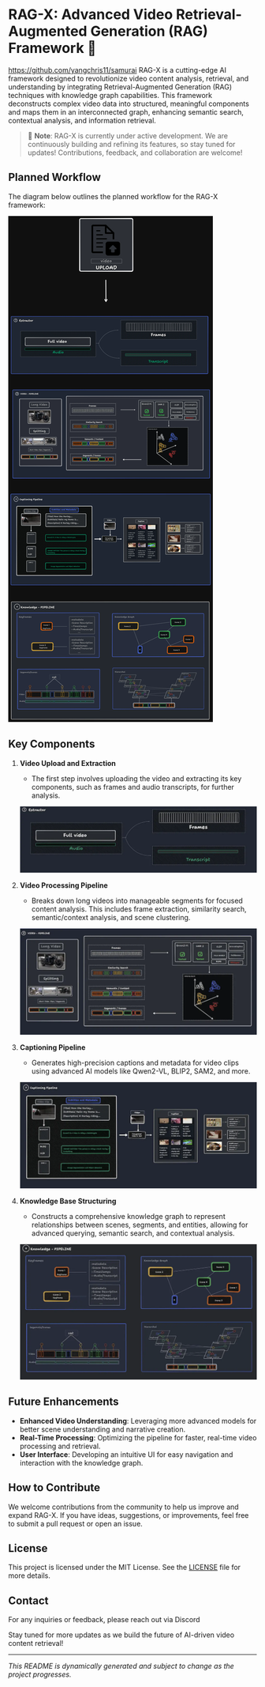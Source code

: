 # RAG-X: Advanced Video Retrieval-Augmented Generation (RAG) Framework 🚧
https://github.com/yangchris11/samurai
RAG-X is a cutting-edge AI framework designed to revolutionize video content analysis, retrieval, and understanding by integrating Retrieval-Augmented Generation (RAG) techniques with knowledge graph capabilities. This framework deconstructs complex video data into structured, meaningful components and maps them in an interconnected graph, enhancing semantic search, contextual analysis, and information retrieval.

> 🚧 **Note**: RAG-X is currently under active development. We are continuously building and refining its features, so stay tuned for updates! Contributions, feedback, and collaboration are welcome!

## Planned Workflow

The diagram below outlines the planned workflow for the RAG-X framework:

![Planned Workflow](public/image1.webp)

## Key Components

1. **Video Upload and Extraction**
   - The first step involves uploading the video and extracting its key components, such as frames and audio transcripts, for further analysis.
   
   ![Video Upload and Extraction](public/image2.webp)

2. **Video Processing Pipeline**
   - Breaks down long videos into manageable segments for focused content analysis. This includes frame extraction, similarity search, semantic/context analysis, and scene clustering.
   
   ![Video Processing Pipeline](public/image3.webp)

3. **Captioning Pipeline**
   - Generates high-precision captions and metadata for video clips using advanced AI models like Qwen2-VL, BLIP2, SAM2, and more.
   
   ![Captioning Pipeline](public/image4.webp)

4. **Knowledge Base Structuring**
   - Constructs a comprehensive knowledge graph to represent relationships between scenes, segments, and entities, allowing for advanced querying, semantic search, and contextual analysis.
   
   ![Knowledge Base Structuring](public/image5.webp)

## Future Enhancements

- **Enhanced Video Understanding**: Leveraging more advanced models for better scene understanding and narrative creation.
- **Real-Time Processing**: Optimizing the pipeline for faster, real-time video processing and retrieval.
- **User Interface**: Developing an intuitive UI for easy navigation and interaction with the knowledge graph.

## How to Contribute

We welcome contributions from the community to help us improve and expand RAG-X. If you have ideas, suggestions, or improvements, feel free to submit a pull request or open an issue.

## License

This project is licensed under the MIT License. See the [LICENSE](LICENSE) file for more details.

## Contact

For any inquiries or feedback, please reach out via Discord 

Stay tuned for more updates as we build the future of AI-driven video content retrieval!

---


*This README is dynamically generated and subject to change as the project progresses.*

